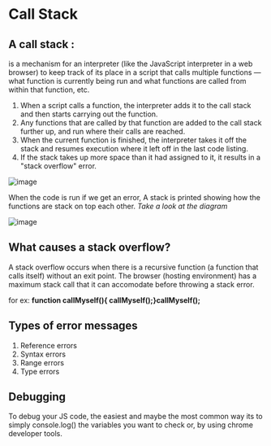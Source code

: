 # Call Stack

## A call stack :
is a mechanism for an interpreter (like the JavaScript interpreter in a web browser) to keep track of its place in a script that calls multiple functions — what function is currently being run and what functions are called from within that function, etc.

1. When a script calls a function, the interpreter adds it to the call stack and then starts carrying out the function.
2. Any functions that are called by that function are added to the call stack further up, and run where their calls are reached.
3. When the current function is finished, the interpreter takes it off the stack and resumes execution where it left off in the last code listing.
4. If the stack takes up more space than it had assigned to it, it results in a "stack overflow" error.

![image](img/call.png)

When the code is run if we get an error, A stack is printed showing how the functions are stack on top each other.
*Take a look at the diagram*

![image](https://cdn-media-1.freecodecamp.org/images/zOINLHPC8E56ac8yyINYOFWeImsjM2Wk2rdU)

## What causes a stack overflow?

A stack overflow occurs when there is a recursive function (a function that calls itself) without an exit point. The browser (hosting environment) has a maximum stack call that it can accomodate before throwing a stack error.

for ex: **function callMyself(){  callMyself();}callMyself();**

## Types of error messages

1. Reference errors
2. Syntax errors
3. Range errors
4. Type errors

## Debugging

To debug your JS code, the easiest and maybe the most common way its to simply console.log() the variables you want to check or, by using chrome developer tools.


